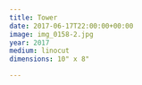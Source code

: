 ```yaml
---
title: Tower
date: 2017-06-17T22:00:00+00:00
image: img_0158-2.jpg
year: 2017
medium: linocut
dimensions: 10" x 8"

---
```

